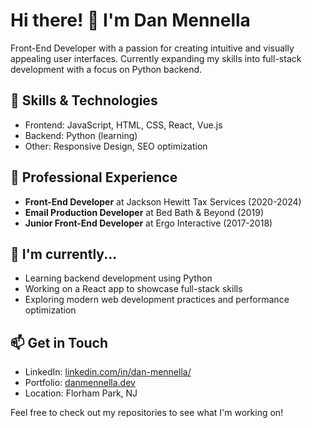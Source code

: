 # Hi there! 👋 I'm Dan Mennella

Front-End Developer with a passion for creating intuitive and visually appealing user interfaces. Currently expanding my skills into full-stack development with a focus on Python backend.

## 🚀 Skills & Technologies

- Frontend: JavaScript, HTML, CSS, React, Vue.js
- Backend: Python (learning)
- Other: Responsive Design, SEO optimization

## 💼 Professional Experience

- **Front-End Developer** at Jackson Hewitt Tax Services (2020-2024)
- **Email Production Developer** at Bed Bath & Beyond (2019)
- **Junior Front-End Developer** at Ergo Interactive (2017-2018)

## 🌱 I'm currently...

- Learning backend development using Python
- Working on a React app to showcase full-stack skills
- Exploring modern web development practices and performance optimization

## 📫 Get in Touch

- LinkedIn: [linkedin.com/in/dan-mennella/](https://linkedin.com/in/dan-mennella/)
- Portfolio: [danmennella.dev](https://danmennella.dev)
- Location: Florham Park, NJ

Feel free to check out my repositories to see what I'm working on!

